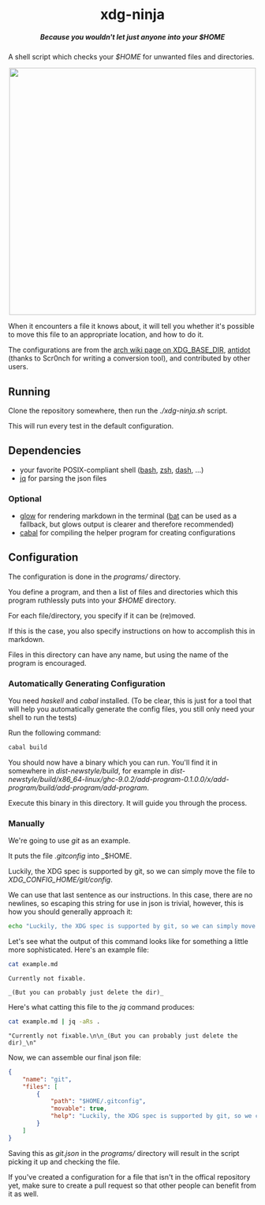 <div>
  <h1 align="center">xdg-ninja</h1>
  <h5 align="center">Because you wouldn't let just anyone into your <i>$HOME</i></h5>
</div>

A shell script which checks your _$HOME_ for unwanted files and directories.

<p align="center">
  <img src="https://s8.gifyu.com/images/Peek-2022-05-13-16-07.gif" width="500"/>
</p>

When it encounters a file it knows about, it will tell you whether it's possible to move this file to an appropriate location, and how to do it.

The configurations are from the [arch wiki page on XDG_BASE_DIR](https://wiki.archlinux.org/title/XDG_Base_Directory), [antidot](https://github.com/doron-cohen/antidot) (thanks to Scr0nch for writing a conversion tool), and contributed by other users.

## Running

Clone the repository somewhere, then run the _./xdg-ninja.sh_ script.

This will run every test in the default configuration.

## Dependencies

- your favorite POSIX-compliant shell ([bash](https://repology.org/project/bash/packages), [zsh](https://repology.org/project/zsh/packages), [dash](https://repology.org/project/dash-shell/packages), ...)
- [jq](https://repology.org/project/jq/packages) for parsing the json files

### Optional

- [glow](https://repology.org/project/glow/packages) for rendering markdown in the terminal ([bat](https://repology.org/project/bat-cat/packages) can be used as a fallback, but glows output is clearer and therefore recommended)
- [cabal](https://repology.org/project/cabal/packages) for compiling the helper program for creating configurations

## Configuration

The configuration is done in the _programs/_ directory.

You define a program, and then a list of files and directories which this program ruthlessly puts into your _$HOME_ directory.

For each file/directory, you specify if it can be (re)moved.

If this is the case, you also specify instructions on how to accomplish this in markdown.

Files in this directory can have any name, but using the name of the program is encouraged.

### Automatically Generating Configuration

You need _haskell_ and _cabal_ installed. (To be clear, this is just for a tool that will help you automatically generate the config files, you still only need your shell to run the tests)

Run the following command:
```sh
cabal build
```

You should now have a binary which you can run. You'll find it in somewhere in _dist-newstyle/build_, for example in _dist-newstyle/build/x86_64-linux/ghc-9.0.2/add-program-0.1.0.0/x/add-program/build/add-program/add-program_.

Execute this binary in this directory. It will guide you through the process.

### Manually

We're going to use _git_ as an example.

It puts the file _.gitconfig_ into _$HOME.

Luckily, the XDG spec is supported by git, so we can simply move the file to _XDG_CONFIG_HOME/git/config_.

We can use that last sentence as our instructions. In this case, there are no newlines, so escaping this string for use in json is trivial, however, this is how you should generally approach it:
```sh
echo "Luckily, the XDG spec is supported by git, so we can simply move the file to _XDG_CONFIG_HOME/git/config_." | jq -aRs .
```

Let's see what the output of this command looks like for something a little more sophisticated.
Here's an example file:
```sh
cat example.md
```
```
Currently not fixable.

_(But you can probably just delete the dir)_
```
Here's what catting this file to the _jq_ command produces:
```sh
cat example.md | jq -aRs .
```
```
"Currently not fixable.\n\n_(But you can probably just delete the dir)_\n"
```

Now, we can assemble our final json file:
```json
{
    "name": "git",
    "files": [
        {
            "path": "$HOME/.gitconfig",
            "movable": true,
            "help": "Luckily, the XDG spec is supported by git, so we can simply move the file to _XDG_CONFIG_HOME/git/config_.\n"
        }
    ]
}
```

Saving this as _git.json_ in the _programs/_ directory will result in the script picking it up and checking the file.

If you've created a configuration for a file that isn't in the offical repository yet, make sure to create a pull request so that other people can benefit from it as well.
